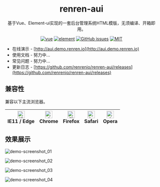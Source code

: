 <h1 align="center">renren-aui</h1>

<div align="center">

基于Vue、Element-ui实现的一套后台管理系统HTML模版，无须编译、开箱即用。

[![vue](https://img.shields.io/badge/vue-%5E2.5.17-red.svg)](https://github.com/vuejs/vue)
[![element](https://img.shields.io/badge/element-%5E2.4.5-orange.svg)](https://github.com/ElemeFE/element)
[![GitHub issues](https://img.shields.io/github/issues/renrenio/renren-aui.svg)](https://github.com/renrenio/renren-aui/issues)
[![MIT](https://img.shields.io/github/license/renrenio/renren-aui.svg)](http://opensource.org/licenses/MIT)

</div>

- 在线演示 - [http://aui.demo.renren.io](http://aui.demo.renren.io)
- 使用文档 - 努力中...
- 常见问题 - 努力中...
- 更新日志 - [https://github.com/renrenio/renren-aui/releases](https://github.com/renrenio/renren-aui/releases)

## 兼容性

兼容以下主流浏览器。

| [<img src="https://raw.githubusercontent.com/alrra/browser-logos/master/src/edge/edge_48x48.png" alt="IE11 / Edge" width="24px" height="24px" />](http://godban.github.io/browsers-support-badges/)</br>IE11 / Edge | [<img src="https://raw.githubusercontent.com/alrra/browser-logos/master/src/chrome/chrome_48x48.png" alt="Chrome" width="24px" height="24px" />](http://godban.github.io/browsers-support-badges/)</br>Chrome | [<img src="https://raw.githubusercontent.com/alrra/browser-logos/master/src/firefox/firefox_48x48.png" alt="Firefox" width="24px" height="24px" />](http://godban.github.io/browsers-support-badges/)</br>Firefox | [<img src="https://raw.githubusercontent.com/alrra/browser-logos/master/src/safari/safari_48x48.png" alt="Safari" width="24px" height="24px" />](http://godban.github.io/browsers-support-badges/)</br>Safari | [<img src="https://raw.githubusercontent.com/alrra/browser-logos/master/src/opera/opera_48x48.png" alt="Opera" width="24px" height="24px" />](http://godban.github.io/browsers-support-badges/)</br>Opera |
| --------- | --------- | --------- | --------- | --------- | 

## 效果展示

![demo-screenshot_01](https://images.gitee.com/uploads/images/2018/1109/170751_b64149a1_1334758.png)

![demo-screenshot_02](https://images.gitee.com/uploads/images/2018/1109/170806_d64b49fd_1334758.png)

![demo-screenshot_03](https://images.gitee.com/uploads/images/2018/1109/170821_2da899f4_1334758.png)

![demo-screenshot_04](https://images.gitee.com/uploads/images/2018/1109/170833_e51ad019_1334758.png)
